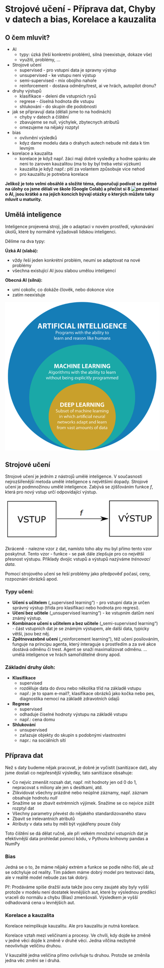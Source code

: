 # Strojové učení - Příprava dat, Chyby v datech a bias, Korelace a kauzalita

## O čem mluvit?

- AI
  - typy: úzká (řeší konkretni problém), silná (neexistuje, dokaze vše)
  - využití, problémy, ...
- Strojové učení
   - supervised - pro vstupni data je spravny výstup 
   - unsupervised - ke vstupu neni výstup
   - semi-supervised - mix obojiho nahoře
   - reinforcement - dostava odměny/trest, ai ve hrách, autopilot dronu?
- druhy výstupů
   - klasifikace - deleni dle vstupnich rysů
   - regrese - číselná hodnota dle vstupu
   - shlukování - do skupin dle podobnosti
- jak se připravují data (dělali jsme to na hodinách)
  - chyby v datech a čištění
  - zbavujeme se null, výchylek, zbytecnych atributů 
  - omezujeme na nějaký rozptyl
- bias
   - ovlivnění výsledků 
  - kdyz dame modelu data o drahych autech nebude mít data k tim levným 
- korelace a kauzalita
   - korelace je když např. žáci maji dobré vysledky a hodne spánku ale neni to zaroven kauzalitou (ma to by byl treba vetsi výzkum)
   - kauzalita je když např.: pití za volantem způsobuje vice nehod
   - pro kauzalitu je potrebna korelace

**Jelikož je toto velmi obsáhlé a složité téma, doporučuji podívat se zpětně na úlohy co jsme dělali ve škole (Google Colab) a přečíst si 8 ![prezentací](https://github.com/NeDDy3z/jecna-pv-maturita/tree/main/ai_presentations) o AI, jsou krátké a na jejich koncích bývají otázky o kterých můžete taky mluvit u maturity.**

## Umělá inteligence

Inteligence projevená stroji, jde o adaptaci v novém prostředí, vykonávání úkolů, které by normálně vyžadovali lidskou inteligenci.

Dělíme na dva typy:

**Úzká AI (slabá):**

- vždy řeší jeden konkrétní problém, neumí se adaptovat na nové problémy
- všechna existující AI jsou slabou umělou inteligencí

**Obecná AI (silná):**

- umí cokoliv, co dokáže člověk, nebo dokonce více
- zatím neexistuje

![AI](https://github.com/NeDDy3z/jecna-pv-maturita/blob/main/images/17_ui.png)

## Strojové učení

Strojové učení je jedním z nástrojů umělé inteligence. V současnosti nejrozšířenější metoda umělé inteligence s největšími dopady. Strojové učení je podmnožinou umělé inteligence. Zabývá se zjišťováním funkce _f_, která pro nový vstup určí odpovídající výstup.

![f](https://github.com/NeDDy3z/jecna-pv-maturita/blob/main/images/17_strojove_uceni.png)

Zkráceně - nalezne vzor z dat, namísto toho aby mu byl přímo tento vzor poskytnut.
Tento vzor - funkce - se pak dále zlepšuje pro co největší přesnost výstupu.
Příklady dvojic vstupů a výstupů nazýváme _trénovací data_.

Pomocí strojového učení se řeší problémy jako předpověď počasí, ceny, rozpoznání obrázků apod.

### Typy učení:

- **Učení s učitelem** („supervised learning“) - pro vstupní data je určen správný výstup (třída pro klasifikaci nebo hodnota pro regresi).
- **Učení bez učitele** („unsupervised learning“) - ke vstupním datům není známý výstup.
- **Kombinace učení s učitelem a bez učitele** („semi-supervised learning“) - část vstupních dat je se známým výstupem, ale další data, typicky větší, jsou bez něj.
- **Zpětnovazebné učení** („reinforcement learning“), též učení posilováním, funguje na principu agenta, který interaguje s prostředím a za své akce dostává odměnu či trest. Agent se snaží maximalizovat odměnu. … umělá inteligence ve hrách samořiditelné drony apod.

### Základní druhy úloh:

- **Klasifikace**
   - supervised
   - rozděluje data do dvou nebo několika tříd na základě vstupu
   - např.: je to spam e-mail?, klasifikace obrázků jako kočka nebo pes, diagnostika nemocí na základě zdravotních údajů
- **Regrese**
   - supervised
   - odhaduje číselné hodnoty výstupu na základě vstupu
   - např.: cena domu
- **Shlukování**
   - unsupervised
   - zařazuje objekty do skupin s podobnými vlastnostmi
   - napr.: na sociálních sítí

## Příprava dat

Než s daty budeme nějak pracovat, je dobré je vyčistit (sanitizace dat), aby jsme dostali co nejpřesnější výsledky, tato sanitizace obsahuje:

- Co nejvíc zmenšit rozsah dat, např. mít hodnoty jen od 0 do 1, nepracovat s miliony ale jen s desitkami, atd.
- Zlikvidovat všechny prázdné nebo neúplné záznamy, např. záznam obsahuje hodnotu _null_
- Snažíme se se zbavit extrémních výjimek. Snažíme se co nejvíce zúžit rozptyl dat
- Všechny parametry převést do nějakého standardizovaného stavu
- Zbavit se irelevantních atributů
- Atributy v data setu by měli být vyjádřeny pouze čísly

Toto čištění se dá dělat ručně, ale při velkém množství vstupních dat je efektivnější data prohledat pomocí kódu, v Pythonu knihovny pandas a NumPy

### Bias

Jedná se o to, že máme nějaký extrém a funkce se podle něho řídí, ale už se odchyluje od reality. Tím pádem máme dobrý model pro testovací data, ale v realitě model nebude zas tak dobrý.

Př: Prodáváme spíše dražší auta takže jsou ceny zaujaté aby byly vyšší protože v modelu není dostatek levnějších aut, které by výslednou predikci vraceli do normálu a chybu (Bias) zmenšovali. Výsledkem je vyšší odhadovaná cena u levnějších aut.

### Korelace a kauzalita

Korelace neimplikuje kauzalitu. Ale pro kauzalitu je nutná korelace.

Korelace vztah mezi veličinami a procesy. Ve chvíli, kdy dojde ke změně v jedné věci dojde k změně v druhé věci. Jedna vílčina nezbytně neovlivňuje veličinu druhou.

V kauzalitě jedna veličina přímo ovlivňuje tu druhou. Protože se změnila jedna věc změní se i druhá.
